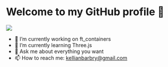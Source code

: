 # Welcome to my GitHub profile 👋

<p>
  <img src="https://badge42.vercel.app/api/v2/cl32f50m2004909ldjgnbzhyl/stats?cursusId=21&coalitionId=50">
</p>

- 🔭 I’m currently working on ft_containers
- 🌱 I’m currently learning Three.js
- 💬 Ask me about everything you want
- 📫 How to reach me: kellianbarbry@gmail.com
